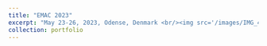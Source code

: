 ```yaml
---
title: "EMAC 2023"
excerpt: "May 23-26, 2023, Odense, Denmark <br/><img src='/images/IMG_4489.jpeg'>"
collection: portfolio
---
```


